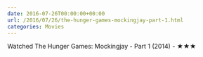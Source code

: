 ```yaml
---
date: 2016-07-26T00:00:00+00:00
url: /2016/07/26/the-hunger-games-mockingjay-part-1.html
categories: Movies
---
```

Watched The Hunger Games: Mockingjay - Part 1 (2014) - ★★★




